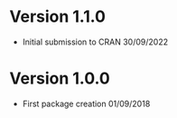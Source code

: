 # Version 1.1.0

  * Initial submission to CRAN 30/09/2022
  
# Version 1.0.0

  * First package creation 01/09/2018